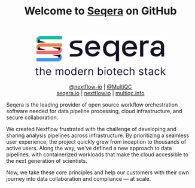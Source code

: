 
<h1 align="center">Welcome to <a href="https://seqera.io/">Seqera</a> on GitHub</h1><br>

<p align="center">
  <a href="https://seqera.io/">
    <picture>
        <source media="(prefers-color-scheme: dark)" width="350" srcset="images/seqera_darkbg.png">
        <img alt="Seqera Labs Logo" width="350" src="images/seqera.png">
    </picture>
  </a>
</p>


<p align="center">
  <a href="https://github.com/nextflow-io/">@nextflow-io</a> |
  <a href="https://github.com/MultiQC">@MultiQC</a>
  <br>
  <a href="https://seqera.io">seqera.io</a> |
  <a href="https://nextflow.io">nextflow.io</a> |
  <a href="https://multiqc.info">multiqc.info</a>
</p>

Seqera is the leading provider of open source workflow orchestration software needed for data pipeline processing, cloud infrastructure, and secure collaboration.

We created Nextflow frustrated with the challenge of developing and sharing analysis pipelines across infrastructure. By prioritizing a seamless user experience, the project quickly grew from inception to thousands of active users. Along the way, we've defined a new approach to data pipelines, with containerized workloads that make the cloud accessible to the next generation of scientists.

Now, we take these core principles and help our customers with their own journey into data collaboration and compliance — at scale.
